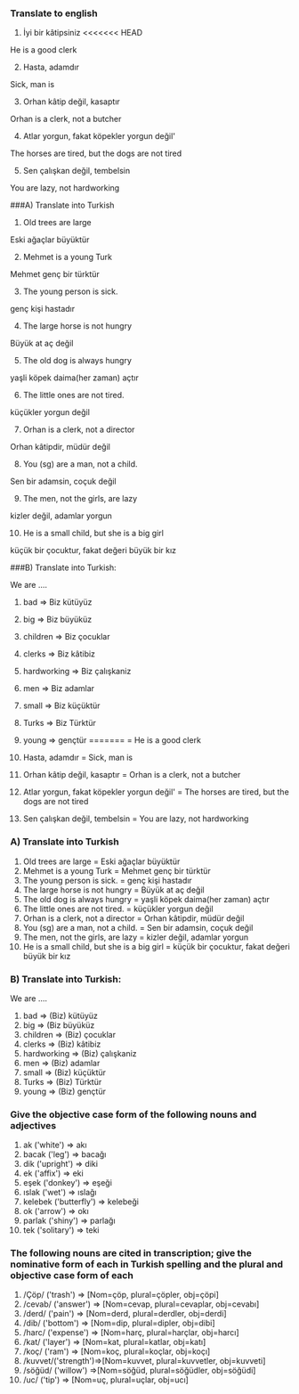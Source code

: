 ### Translate to english 

1) İyi bir kâtipsiniz
<<<<<<< HEAD

He is a good clerk 

2) Hasta, adamdır

Sick, man is 

3) Orhan kâtip değil, kasaptır

Orhan is a clerk, not a butcher 

4) Atlar yorgun, fakat köpekler yorgun değil'

The horses are tired, but the dogs are not tired 

5) Sen çalışkan değil, tembelsin

You are lazy, not hardworking 

###A) Translate into Turkish

1) Old trees are large

Eski ağaçlar büyüktür 

2) Mehmet is a young Turk

Mehmet genç bir türktür 

3) The young person is sick.

genç kişi hastadır 

4) The large horse is not hungry

Büyük at aç değil 

5) The old dog is always hungry

yaşli köpek daima(her zaman) açtır 

6) The little ones are not tired.

küçükler yorgun değil

7) Orhan is a clerk, not a director

Orhan kâtipdir, müdür değil

8) You (sg) are a man, not a child.

Sen bir adamsin, coçuk değil 

9) The men, not the girls, are lazy

kizler değil, adamlar yorgun 

10) He is a small child, but she is a big girl 

küçük bir çocuktur, fakat değeri büyük bir kız



###B) Translate into Turkish:

We are .... 

1) bad => Biz kütüyüz

2) big => Biz büyüküz 

3) children => Biz çocuklar

4) clerks => Biz kâtibiz

5) hardworking => Biz çalışkaniz

6) men => Biz adamlar 

7) small => Biz küçüktür 

8) Turks => Biz Türktür 

9) young => gençtür
=======
= He is a good clerk 
2) Hasta, adamdır
= Sick, man is 
3) Orhan kâtip değil, kasaptır
= Orhan is a clerk, not a butcher 
4) Atlar yorgun, fakat köpekler yorgun değil'
= The horses are tired, but the dogs are not tired 
5) Sen çalışkan değil, tembelsin
= You are lazy, not hardworking 

### A) Translate into Turkish

1) Old trees are large
= Eski ağaçlar büyüktür 
2) Mehmet is a young Turk
= Mehmet genç bir türktür 
3) The young person is sick.
= genç kişi hastadır 
4) The large horse is not hungry
= Büyük at aç değil 
5) The old dog is always hungry
= yaşli köpek daima(her zaman) açtır 
6) The little ones are not tired.
= küçükler yorgun değil
7) Orhan is a clerk, not a director
= Orhan kâtipdir, müdür değil
8) You (sg) are a man, not a child.
= Sen bir adamsin, coçuk değil 
9) The men, not the girls, are lazy
= kizler değil, adamlar yorgun 
10) He is a small child, but she is a big girl 
= küçük bir çocuktur, fakat değeri büyük bir kız



### B) Translate into Turkish:

We are .... 

1) bad => (Biz) kütüyüz
2) big => (Biz büyüküz 
3) children => (Biz) çocuklar
4) clerks => (Biz) kâtibiz
5) hardworking => (Biz) çalışkaniz
6) men => (Biz) adamlar 
7) small => (Biz) küçüktür 
8) Turks => (Biz) Türktür 
9) young => (Biz) gençtür

### Give the objective case form of the following nouns and adjectives

1) ak ('white') => akı
2) bacak ('leg') => bacağı
3) dik ('upright') => diki
4) ek ('affix') => eki 
5) eşek ('donkey') => eşeği
6) ıslak ('wet') => ıslağı
7) kelebek ('butterfly') => kelebeği 
8) ok ('arrow') => okı
9) parlak ('shiny') => parlağı
10) tek ('solitary') => teki


### The following nouns are cited in transcription; give the nominative form of each in Turkish spelling and the plural and objective case form of each 

1) /Çöp/ ('trash') => [Nom=çöp, plural=çöpler, obj=çöpi]
2) /cevab/ ('answer') => [Nom=cevap, plural=cevaplar, obj=cevabı]
3) /derd/ ('pain') => [Nom=derd, plural=derdler, obj=derdi]
4) /dib/ ('bottom') => [Nom=dip, plural=dipler, obj=dibi]
5) /harc/ ('expense') => [Nom=harç, plural=harçlar, obj=harcı]
6) /kat/ ('layer') => [Nom=kat, plural=katlar, obj=katı]
7) /koç/  ('ram') => [Nom=koç, plural=koçlar, obj=koçı]
8) /kuvvet/('strength')=>[Nom=kuvvet, plural=kuvvetler, obj=kuvveti]
9) /söğüd/ ('willow') =>[Nom=söğüd, plural=söğüdler, obj=söğüdi]
10) /uc/ ('tip') => [Nom=uç, plural=uçlar, obj=ucı]













